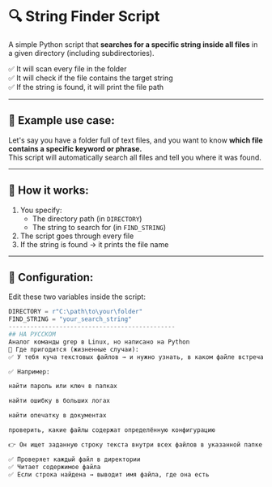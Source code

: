 # 🔍 String Finder Script

A simple Python script that **searches for a specific string inside all files** in a given directory (including subdirectories).

✅ It will scan every file in the folder  
✅ It will check if the file contains the target string  
✅ If the string is found, it will print the file path

---

## 📄 Example use case:

Let's say you have a folder full of text files, and you want to know **which file contains a specific keyword or phrase.**  
This script will automatically search all files and tell you where it was found.

---

## 🚀 How it works:

1. You specify:
   - The directory path (in `DIRECTORY`)
   - The string to search for (in `FIND_STRING`)
2. The script goes through every file
3. If the string is found → it prints the file name

---

## 📝 Configuration:

Edit these two variables inside the script:

```python
DIRECTORY = r"C:\path\to\your\folder"
FIND_STRING = "your_search_string"
----------------------------------------------
## НА РУССКОМ 
Аналог команды grep в Linux, но написано на Python
📝 Где пригодится (жизненные случаи):
✅ У тебя куча текстовых файлов → и нужно узнать, в каком файле встречается определённое слово или фраза.

✅ Например:

найти пароль или ключ в папках

найти ошибку в больших логах

найти опечатку в документах

проверить, какие файлы содержат определённую конфигурацию

👉 Он ищет заданную строку текста внутри всех файлов в указанной папке (и вложенных папках).

✅ Проверяет каждый файл в директории
✅ Читает содержимое файла
✅ Если строка найдена → выводит имя файла, где она есть
